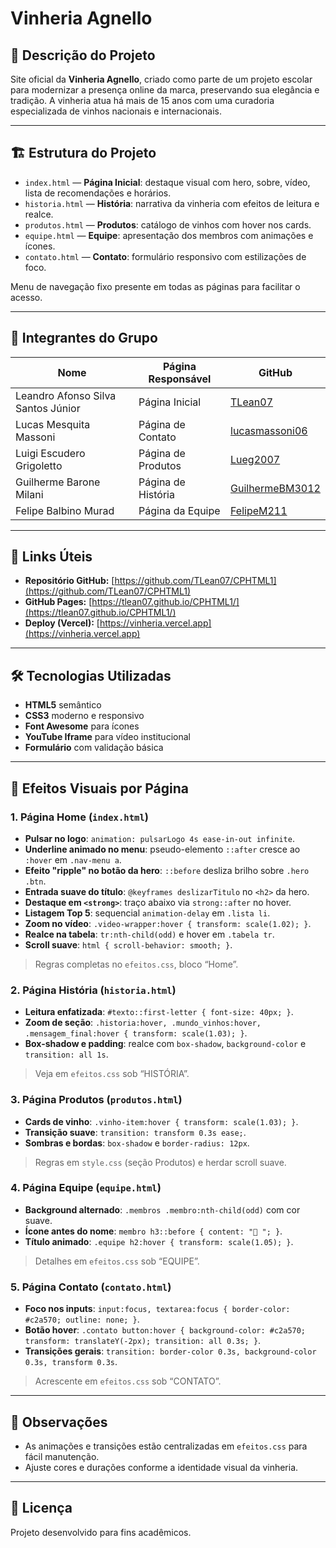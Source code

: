 # Vinheria Agnello

## 📜 Descrição do Projeto

Site oficial da **Vinheria Agnello**, criado como parte de um projeto escolar para modernizar a presença online da marca, preservando sua elegância e tradição. A vinheria atua há mais de 15 anos com uma curadoria especializada de vinhos nacionais e internacionais.

---

## 🏗️ Estrutura do Projeto

* `index.html` — **Página Inicial**: destaque visual com hero, sobre, vídeo, lista de recomendações e horários.
* `historia.html` — **História**: narrativa da vinheria com efeitos de leitura e realce.
* `produtos.html` — **Produtos**: catálogo de vinhos com hover nos cards.
* `equipe.html` — **Equipe**: apresentação dos membros com animações e ícones.
* `contato.html` — **Contato**: formulário responsivo com estilizações de foco.

Menu de navegação fixo presente em todas as páginas para facilitar o acesso.

---

## 👥 Integrantes do Grupo

| Nome                               | Página Responsável | GitHub                                                |
| ---------------------------------- | ------------------ | ----------------------------------------------------- |
| Leandro Afonso Silva Santos Júnior | Página Inicial     | [TLean07](https://github.com/TLean07)                 |
| Lucas Mesquita Massoni             | Página de Contato  | [lucasmassoni06](https://github.com/lucasmassoni06)   |
| Luigi Escudero Grigoletto          | Página de Produtos | [Lueg2007](https://github.com/Lueg2007)               |
| Guilherme Barone Milani            | Página de História | [GuilhermeBM3012](https://github.com/GuilhermeBM3012) |
| Felipe Balbino Murad               | Página da Equipe   | [FelipeM211](https://github.com/FelipeM211)           |

---

## 🔗 Links Úteis

* **Repositório GitHub:** [https://github.com/TLean07/CPHTML1](https://github.com/TLean07/CPHTML1)
* **GitHub Pages:** [https://tlean07.github.io/CPHTML1/](https://tlean07.github.io/CPHTML1/)
* **Deploy (Vercel):** [https://vinheria.vercel.app](https://vinheria.vercel.app)

---

## 🛠️ Tecnologias Utilizadas

* **HTML5** semântico
* **CSS3** moderno e responsivo
* **Font Awesome** para ícones
* **YouTube Iframe** para vídeo institucional
* **Formulário** com validação básica

---

## 🎨 Efeitos Visuais por Página

### 1. Página Home (`index.html`)

* **Pulsar no logo**: `animation: pulsarLogo 4s ease-in-out infinite`.
* **Underline animado no menu**: pseudo-elemento `::after` cresce ao `:hover` em `.nav-menu a`.
* **Efeito "ripple" no botão da hero**: `::before` desliza brilho sobre `.hero .btn`.
* **Entrada suave do título**: `@keyframes deslizarTitulo` no `<h2>` da hero.
* **Destaque em `<strong>`**: traço abaixo via `strong::after` no hover.
* **Listagem Top 5**: sequencial `animation-delay` em `.lista li`.
* **Zoom no vídeo**: `.video-wrapper:hover { transform: scale(1.02); }`.
* **Realce na tabela**: `tr:nth-child(odd)` e hover em `.tabela tr`.
* **Scroll suave**: `html { scroll-behavior: smooth; }`.

> Regras completas no `efeitos.css`, bloco “Home”.

### 2. Página História (`historia.html`)

* **Leitura enfatizada**: `#texto::first-letter { font-size: 40px; }`.
* **Zoom de seção**: `.historia:hover, .mundo_vinhos:hover, .mensagem_final:hover { transform: scale(1.03); }`.
* **Box-shadow e padding**: realce com `box-shadow`, `background-color` e `transition: all 1s`.

> Veja em `efeitos.css` sob “HISTÓRIA”.

### 3. Página Produtos (`produtos.html`)

* **Cards de vinho**: `.vinho-item:hover { transform: scale(1.03); }`.
* **Transição suave**: `transition: transform 0.3s ease;`.
* **Sombras e bordas**: `box-shadow` e `border-radius: 12px`.

> Regras em `style.css` (seção Produtos) e herdar scroll suave.

### 4. Página Equipe (`equipe.html`)

* **Background alternado**: `.membros .membro:nth-child(odd)` com cor suave.
* **Ícone antes do nome**: `membro h3::before { content: "🍷 "; }`.
* **Título animado**: `.equipe h2:hover { transform: scale(1.05); }`.

> Detalhes em `efeitos.css` sob “EQUIPE”.

### 5. Página Contato (`contato.html`)

* **Foco nos inputs**: `input:focus, textarea:focus { border-color: #c2a570; outline: none; }`.
* **Botão hover**: `.contato button:hover { background-color: #c2a570; transform: translateY(-2px); transition: all 0.3s; }`.
* **Transições gerais**: `transition: border-color 0.3s, background-color 0.3s, transform 0.3s`.

> Acrescente em `efeitos.css` sob “CONTATO”.

---

## 📝 Observações

* As animações e transições estão centralizadas em `efeitos.css` para fácil manutenção.
* Ajuste cores e durações conforme a identidade visual da vinheria.

---

## 📄 Licença

Projeto desenvolvido para fins acadêmicos.

